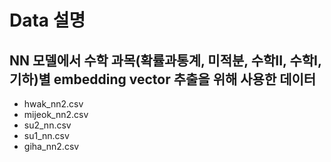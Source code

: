 # Data 설명
## NN 모델에서 수학 과목(확률과통계, 미적분, 수학II, 수학I, 기하)별 embedding vector 추출을 위해 사용한 데이터
- hwak_nn2.csv
- mijeok_nn2.csv
- su2_nn.csv
- su1_nn.csv
- giha_nn2.csv
